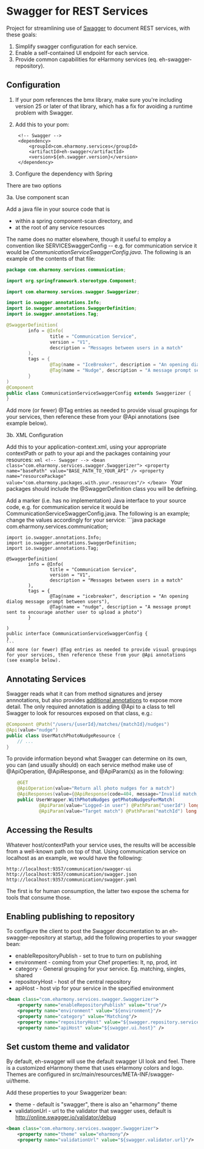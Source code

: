 # Swagger for REST Services

Project for streamlining use of [Swagger](http://swagger.io/) to document REST services, with these goals:

1. Simplify swagger configuration for each service.
2. Enable a self-contained UI endpoint for each service.
3. Provide common capabilities for eHarmony services (eq. eh-swagger-repository).

## Configuration

1. If your pom references the bmx library, make sure you're including version 25 or later of that library, which has a fix for avoiding a runtime problem with Swagger.

2. Add this to your pom:

        <!-- Swagger -->
        <dependency>
            <groupId>com.eharmony.services</groupId>
            <artifactId>eh-swagger</artifactId>
            <version>${eh.swagger.version}</version>
        </dependency>         

3. Configure the dependency with Spring

There are two options

3a. Use component scan

Add a java file in your source code that is
  * within a spring component-scan directory, and
  * at the root of any service resources
  
The name does no matter elsewhere, though it useful to employ a convention like SERVICESwaggerConfig -- e.g. for communication service it would be _CommunicationServiceSwaggerConfig.java_. The following is an example of the contents of that file:

```java
package com.eharmony.services.communication;

import org.springframework.stereotype.Component;

import com.eharmony.services.swagger.Swaggerizer;

import io.swagger.annotations.Info;
import io.swagger.annotations.SwaggerDefinition;
import io.swagger.annotations.Tag;

@SwaggerDefinition(
        info = @Info(
                title = "Communication Service",
                version = "V1",
                description = "Messages between users in a match"
        ),
        tags = {
                @Tag(name = "IceBreaker", description = "An opening dialog message prompt between users"),
                @Tag(name = "Nudge", description = "A message prompt sent to encourage another user to upload a photo")
        }
)
@Component
public class CommunicationServiceSwaggerConfig extends Swaggerizer {
}
```
Add more (or fewer) @Tag entries as needed to provide visual groupings for your services, then reference these from your @Api annotations (see example below).

3b. XML Configuration

Add this to your application-context.xml, using your appropriate contextPath or path to your api and the packages containing your resources:
    ```xml
    <!-- Swagger -->
    <bean class="com.eharmony.services.swagger.Swaggerizer">
        <property name="basePath" value="BASE_PATH_TO_YOUR_API" />
        <property name="resourcePackage" value="com.eharmony.packages.with.your.resources"/>
    </bean>
    ```
    Your packages should include the @SwaggerDefinition class you will be defining.

Add a marker (i.e. has no implementation) Java interface to your source code, e.g. for communication service it would be CommunicationServiceSwaggerConfig.java. 
    The following is an example; change the values accordingly for your service:
    ```java
    package com.eharmony.services.communication;
    
    import io.swagger.annotations.Info;
    import io.swagger.annotations.SwaggerDefinition;
    import io.swagger.annotations.Tag;
    
    @SwaggerDefinition(
            info = @Info(
                    title = "Communication Service",
                    version = "V1",
                    description = "Messages between users in a match"
            ),
            tags = {
                    @Tag(name = "icebreaker", description = "An opening dialog message prompt between users"),
                    @Tag(name = "nudge", description = "A message prompt sent to encourage another user to upload a photo")
            }
            
    )
    public interface CommunicationServiceSwaggerConfig {
    }
    ```
    Add more (or fewer) @Tag entries as needed to provide visual groupings for your services, then reference these from your @Api annotations (see example below).


## Annotating Services

Swagger reads what it can from method signatures and jersey annnotations, but also provides [additional annotations](https://github.com/swagger-api/swagger-core/wiki/Annotations-1.5.X) to expose more detail. The only required annotation is adding @Api to a class to tell Swagger to look for resources exposed on that class, e.g.: 

```java
@Component @Path("/users/{userId}/matches/{matchId}/nudges")
@Api(value="nudge")
public class UserMatchPhotoNudgeResource {
    // ...
} 
```

To provide information beyond what Swagger can determine on its own, you can (and usually should) on each service method make use of @ApiOperation, @ApiResponse, and @ApiParam(s) as in the following: 

```java
    @GET 
    @ApiOperation(value="Return all photo nudges for a match")
    @ApiResponses(value={@ApiResponse(code=404, message="Invalid match, userId not in match")})
    public UserWrapper.WithPhotoNudges getPhotoNudgesForMatch(
            @ApiParam(value="Logged-in user") @PathParam("userId") long userId,
            @ApiParam(value="Target match") @PathParam("matchId") long matchId) {
```

## Accessing the Results

Whatever host/contextPath your service uses, the results will be accessible from a well-known path on top of that. Using communication service on localhost as an example, we would have the following: 

    http://localhost:9357/communication/swagger-ui
    http://localhost:9357/communication/swagger.json
    http://localhost:9357/communication/swagger.yaml
    
The first is for human consumption, the latter two expose the schema for tools that consume those.


## Enabling publishing to repository

To configure the client to post the Swagger documentation to an eh-swagger-repository at startup, add the following properties to your swagger bean:
* enableRepositoryPublish - set to true to turn on publishing
* environment - coming from your Chef properties: lt, np, prod, int
* category - General grouping for your service. Eg. matching, singles, shared
* repositoryHost - host of the central repository
* apiHost - host vip for your service in the specified environment

```xml
<bean class="com.eharmony.services.swagger.Swaggerizer">
    <property name="enableRepositoryPublish" value="true"/>
    <property name="environment" value="${environment}"/>
    <property name="category" value="Matching"/>
    <property name="repositoryHost" value="${swagger.repository.service}"/>
    <property name="apiHost" value="${swagger.ui.host}" />
```    

## Set custom theme and validator

By default, eh-swagger will use the default swagger UI look and feel. There is a customized eHarmony theme that uses eHarmony colors and logo. Themes are configured in src/main/resources/META-INF/swagger-ui/theme.

Add these properties to your Swaggerizer bean:
* theme - default is "swagger", there is also an "eharmony" theme
* validationUrl - url to the validator that swagger uses, default is http://online.swagger.io/validator/debug

```xml
<bean class="com.eharmony.services.swagger.Swaggerizer">
    <property name="theme" value="eharmony"/>
    <property name="validationUrl" value="${swagger.validator.url}"/>
```

